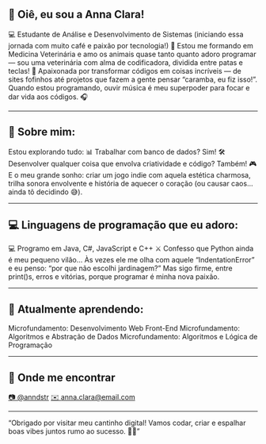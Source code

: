 ## 👋 Oiê, eu sou a Anna Clara!

💻 Estudante de Análise e Desenvolvimento de Sistemas (iniciando essa jornada com muito café e paixão por tecnologia!)
🐾 Estou me formando em Medicina Veterinária e amo os animais quase tanto quanto adoro programar — sou uma veterinária com alma de codificadora, dividida entre patas e teclas!
💜 Apaixonada por transformar códigos em coisas incríveis — de sites fofinhos até projetos que fazem a gente pensar “caramba, eu fiz isso!”. Quando estou programando, ouvir música é meu superpoder para focar e dar vida aos códigos. 🎧

----

## 🧠 Sobre mim: 

Estou explorando tudo:
📊 Trabalhar com banco de dados? Sim!
🛠️ Desenvolver qualquer coisa que envolva criatividade e código? Também!
🎮 E o meu grande sonho: criar um jogo indie com aquela estética charmosa, trilha sonora envolvente e história de aquecer o coração (ou causar caos... ainda tô decidindo 😅).

----

## 💻 Linguagens de programação que eu adoro: 

💻 Programo em Java, C#, JavaScript e C++
⚔️ Confesso que Python ainda é meu pequeno vilão... Às vezes ele me olha com aquele “IndentationError” e eu penso: “por que não escolhi jardinagem?” Mas sigo firme, entre print()s, erros e vitórias, porque programar é minha nova paixão.

----

## 🚀 Atualmente aprendendo:

Microfundamento: Desenvolvimento Web Front-End
Microfundamento: Algoritmos e Abstração de Dados
Microfundamento: Algoritmos e Lógica de Programação

----

## 📱 Onde me encontrar

[📷 @anndstr](https://www.instagram.com/annacl472/) 
[✉️ anna.clara@email.com](mailto:dossantosanna64@gmail.com)

----

“Obrigado por visitar meu cantinho digital! Vamos codar, criar e espalhar boas vibes juntos rumo ao sucesso. 🚀💜”
